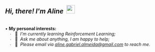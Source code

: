 ## *Hi, there! I'm Aline* &nbsp;<img src="https://user-images.githubusercontent.com/5679180/79618120-0daffb80-80be-11ea-819e-d2b0fa904d07.gif" width="27px">    
&nbsp;   
• **My personal interests:**  
&nbsp; &nbsp; ∙ &nbsp; 👾 &nbsp;*I'm currently learning Reinforcement Learning;*  
&nbsp; &nbsp; ∙ &nbsp; 💜 &nbsp;*Ask me about anything, I am happy to help;*  
&nbsp; &nbsp; ∙ &nbsp; 💜 &nbsp;*Please email via aline.gabriel.almeida@gmail.com to reach me.*    
&nbsp;

<!--
• ***What I've done:***
  
&nbsp; &nbsp; ∙ &nbsp; [***Clusterization of AI-Synthesized Voices using Bispectral Analysis and Dimensionality Reduction:***](https://github.com/AlmeidaAlin3/AI-Synthesized_Voices_Clusterization) *A project that proposes the use of bispectral analysis and statistical tools to create features capable to show the differences between human and DeepFake voices. For more details, please refer to the [paper](https://github.com/AlmeidaAlin3/AI-Synthesized_Voices_Clusterization/blob/main/paper/Clusterization%20of%20AI-Synthesized%20Voices%20using%20Bispectral%20Analysis%20and%20Dimensionality%20Reduction%20-%20Aline%20Gabriel%20de%20Almeida%20.pdf), to the [notebook](https://github.com/AlmeidaAlin3/AI-Synthesized_Voices_Clusterization/blob/main/colab_notebook/Clusterization%20of%20AI-Synthesized%20Voices%20-%20Aline%20Gabriel%20de%20Almeida.ipynb) or to the [presentation](https://www.youtube.com/watch?v=EkkUnHBzECo&ab_channel=AlineAlmeida).*  

&nbsp; &nbsp; ∙ &nbsp; [***Stanford's Machine Learning Course:***](https://github.com/AlmeidaAlin3/MachineLearning/blob/master/README.md) *The Stanford's Machine Learning Course gave me a super solid mathematical foundation for Machine Learning! [Here](https://github.com/AlmeidaAlin3/MachineLearning/blob/master/README.md)'s my problem set solutions for the course.*  
-->

<!--
&nbsp; &nbsp; ∙ &nbsp; 👾 &nbsp;*Visit my [youtube channel](https://www.youtube.com/channel/UCSe5r5jc5cEywlVuRVOvd9Q) (amazing videos are coming soon!* 🥰 *).*  
-->
